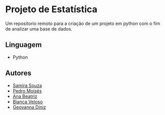 
# Projeto de Estatística

Um repositorio remoto para a criação de um projeto em python com o fim de analizar uma base de dados.

## Linguagem
- Python

## Autores
- [Samira Souza](https://github.com/SamiraSouza07)
- [Pedro Moisés](https://github.com/PedroMoisesGusmao)
- [Ana Beatriz](https://github.com/AnaBeatrizRomera)
- [Bianca Veloso](https://github.com/Biancavitoriav)
- [Geovanna Diniz](https://github.com/geovannad)



